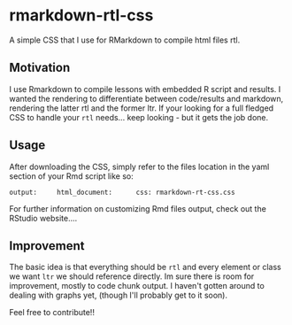 # rmarkdown-rtl-css
A simple CSS that I use for RMarkdown to compile html files rtl.

## Motivation
I use Rmarkdown to compile lessons with embedded R script and results.
I wanted the rendering to differentiate between code/results and markdown, rendering the latter rtl and the former ltr.
If your looking for a full fledged CSS to handle your `rtl` needs... keep looking - but it gets the job done.

## Usage
After downloading the CSS, simply refer to the files location in the yaml section of your Rmd script
like so:    


`output:    
  html_document:     
    css: rmarkdown-rt-css.css    
`    


For further information on customizing Rmd files output, check out the RStudio website....

## Improvement

The basic idea is that everything should be `rtl` and every element or class we want `ltr` we should reference directly.
Im sure there is room for improvement, mostly to code chunk output.
I haven't gotten around to dealing with graphs yet, (though I'll probably get to it soon).

Feel free to contribute!!

